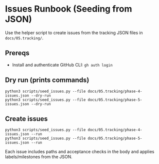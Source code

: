 # Issues Runbook (Seeding from JSON)

Use the helper script to create issues from the tracking JSON files in `docs/05.tracking/`.

## Prereqs
- Install and authenticate GitHub CLI: `gh auth login`

## Dry run (prints commands)
```
python3 scripts/seed_issues.py --file docs/05.tracking/phase-4-issues.json --dry-run
python3 scripts/seed_issues.py --file docs/05.tracking/phase-5-issues.json --dry-run
```

## Create issues
```
python3 scripts/seed_issues.py --file docs/05.tracking/phase-4-issues.json --run
python3 scripts/seed_issues.py --file docs/05.tracking/phase-5-issues.json --run
```

Each issue includes paths and acceptance checks in the body and applies labels/milestones from the JSON.

